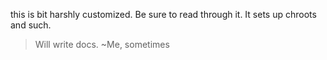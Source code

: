 this is bit harshly customized. Be sure to read through it. It sets up chroots and such.

>Will write docs. ~Me, sometimes
